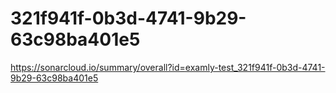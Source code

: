 # 321f941f-0b3d-4741-9b29-63c98ba401e5
https://sonarcloud.io/summary/overall?id=examly-test_321f941f-0b3d-4741-9b29-63c98ba401e5
